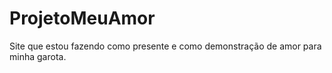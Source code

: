 # ProjetoMeuAmor
 Site que estou fazendo como presente e como demonstração de amor para minha garota.
